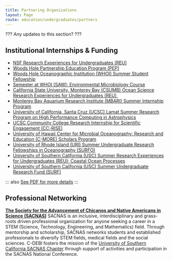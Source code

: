 ```yaml
---
title: Partnering Organizations
layout: Page
route: education/undergraduates/partners
---
```


??? Any updates to this section? ???

## Institutional Internships & Funding

*   [NSF Research Experiences for Undergraduates (REU)](http://www.nsf.gov/crssprgm/reu/index.jsp)
*   [Woods Hole Partnership Education Program (PEP)](http://www.woodsholediversity.org/pep/)
*   [Woods Hole Oceanographic Institution (WHOI) Summer Student Fellowship](http://www.whoi.edu/main/summer-student-fellowship)
*   [Semester at WHOI (SAW): Environmental Microbiology Course](http://www.whoi.edu/semester-at-whoi/)
*   [California State University, Monterey Bay (CSUMB) Ocean Science Research Experiences for Undergraduates (REU) ](http://reu.csumb.edu/csumb-research-experiences-undergraduates-reu)
*   [Monterey Bay Aquarium Research Institute (MBARI) Summer Internship Program](http://www.mbari.org/education/internship/default.htm)
*   [University of California, Santa Cruz (UCSC) Lamat Summer Research Program on High Performance Computing in Astrophysics](http://tasc.ucsc.edu/lamat/)
*   [UCSC Community College Research Internship for Scientific Engagement (CC-RISE)](http://www.darkenergybiosphere.org/education-diversity/for-undergraduates/cc-rise/)
*   [University of Hawaii Center for Microbial Oceanography: Research and Education (C-MORE) Scholars Program](http://cmore.soest.hawaii.edu/education/undergraduates/index.htm)
*   [University of Rhode Island (URI) Summer Undergraduate Research Fellowships in Oceanography (SURFO)](http://www.brown.edu/Departments/IMNI/MRSEC/education/REU_introduction.html)
*   [University of Southern California (USC) Summer Research Experiences for Undergraduates (REU): Coastal Ocean Processes](http://dornsife.usc.edu/wrigley/REU/)
*   [University of Southern California (USC) Summer Undergraduate Research Fund (SURF)](http://college.usc.edu/surf/)

::: also
[See PDF for more details](http://www.darkenergybiosphere.org/wp-content/uploads/docs/Partnering%20Institutions.pdf)
:::

## Professional Networking

**[The Society for the Advancement of Chicanos and Native Americans in Science (SACNAS)](http://sacnas.org/)**
SACNAS is an inclusive, interdisciplinary and grass-roots driven professional organization for anyone seeking a career in a STEM (Science, Technology, Engineering, and Mathematics) field. Through mentorship and scholarship, SACNAS networks students and established professionals to diversify STEM fields, medical fields and the social sciences. C-DEBI fosters the mission of the [University of Southern California SACNAS Chapter](http://dornsife.usc.edu/sacnas/) through support of activities and participation in the SACNAS National Conference.

